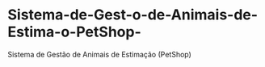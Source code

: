 # Sistema-de-Gest-o-de-Animais-de-Estima-o-PetShop-
Sistema de Gestão de Animais de Estimação (PetShop)
